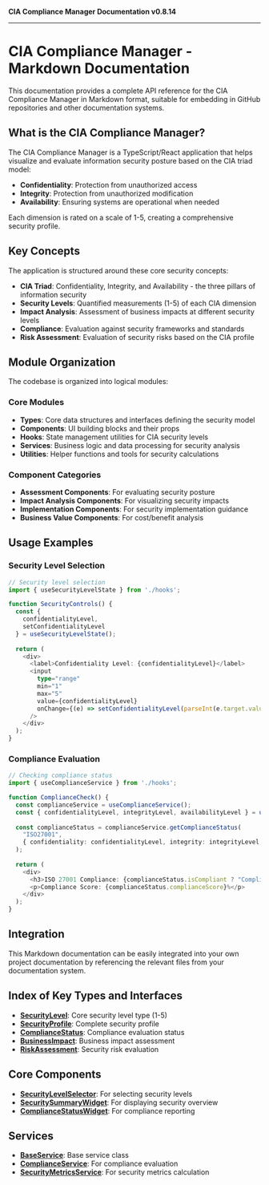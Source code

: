 **CIA Compliance Manager Documentation v0.8.14**

***

# CIA Compliance Manager - Markdown Documentation

This documentation provides a complete API reference for the CIA Compliance Manager in Markdown format, suitable for embedding in GitHub repositories and other documentation systems.

## What is the CIA Compliance Manager?

The CIA Compliance Manager is a TypeScript/React application that helps visualize and evaluate information security posture based on the CIA triad model:

- **Confidentiality**: Protection from unauthorized access
- **Integrity**: Protection from unauthorized modification 
- **Availability**: Ensuring systems are operational when needed

Each dimension is rated on a scale of 1-5, creating a comprehensive security profile.

## Key Concepts

The application is structured around these core security concepts:

- **CIA Triad**: Confidentiality, Integrity, and Availability - the three pillars of information security
- **Security Levels**: Quantified measurements (1-5) of each CIA dimension  
- **Impact Analysis**: Assessment of business impacts at different security levels
- **Compliance**: Evaluation against security frameworks and standards
- **Risk Assessment**: Evaluation of security risks based on the CIA profile

## Module Organization

The codebase is organized into logical modules:

### Core Modules
- **Types**: Core data structures and interfaces defining the security model
- **Components**: UI building blocks and their props
- **Hooks**: State management utilities for CIA security levels
- **Services**: Business logic and data processing for security analysis
- **Utilities**: Helper functions and tools for security calculations

### Component Categories
- **Assessment Components**: For evaluating security posture
- **Impact Analysis Components**: For visualizing security impacts
- **Implementation Components**: For security implementation guidance
- **Business Value Components**: For cost/benefit analysis

## Usage Examples

### Security Level Selection

```typescript
// Security level selection
import { useSecurityLevelState } from './hooks';

function SecurityControls() {
  const { 
    confidentialityLevel, 
    setConfidentialityLevel 
  } = useSecurityLevelState();
  
  return (
    <div>
      <label>Confidentiality Level: {confidentialityLevel}</label>
      <input 
        type="range" 
        min="1" 
        max="5" 
        value={confidentialityLevel}
        onChange={(e) => setConfidentialityLevel(parseInt(e.target.value))} 
      />
    </div>
  );
}
```

### Compliance Evaluation

```typescript
// Checking compliance status
import { useComplianceService } from './hooks';

function ComplianceCheck() {
  const complianceService = useComplianceService();
  const { confidentialityLevel, integrityLevel, availabilityLevel } = useSecurityLevelState();
  
  const complianceStatus = complianceService.getComplianceStatus(
    "ISO27001", 
    { confidentiality: confidentialityLevel, integrity: integrityLevel, availability: availabilityLevel }
  );
  
  return (
    <div>
      <h3>ISO 27001 Compliance: {complianceStatus.isCompliant ? "Compliant" : "Non-Compliant"}</h3>
      <p>Compliance Score: {complianceStatus.complianceScore}%</p>
    </div>
  );
}
```

## Integration

This Markdown documentation can be easily integrated into your own project documentation by referencing the relevant files from your documentation system.

## Index of Key Types and Interfaces

- **[SecurityLevel](types/cia/type-aliases/SecurityLevel.md)**: Core security level type (1-5)
- **[SecurityProfile](types/cia/interfaces/SecurityProfile.md)**: Complete security profile
- **[ComplianceStatus](types/compliance/interfaces/ComplianceStatus.md)**: Compliance evaluation status
- **[BusinessImpact](types/businessImpact/interfaces/BusinessImpact.md)**: Business impact assessment
- **[RiskAssessment](types/widgets/interfaces/RiskAssessment.md)**: Security risk evaluation

## Core Components

- **[SecurityLevelSelector](components/securitylevel/classes/SecurityLevelSelector.md)**: For selecting security levels
- **[SecuritySummaryWidget](components/widgets/assessmentcenter/variables/SecuritySummaryWidget.md)**: For displaying security overview
- **[ComplianceStatusWidget](components/widgets/businessvalue/variables/ComplianceStatusWidget.md)**: For compliance reporting

## Services 

- **[BaseService](services/BaseService/classes/BaseService.md)**: Base service class
- **[ComplianceService](services/complianceService/classes/ComplianceService.md)**: For compliance evaluation
- **[SecurityMetricsService](services/securityMetricsService/classes/SecurityMetricsService.md)**: For security metrics calculation
